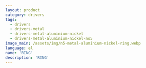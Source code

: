 ```yaml
---
layout: product
category: drivers
tags:
  - drivers
  - drivers-metal
  - drivers-metal-aluminium-nickel
  - drivers-metal-aluminium-nickel-no5
image_main: /assets/img/n5-metal-aluminium-nickel-ring.webp
language: el
name: 'RING'
description: 'RING'
---
```

